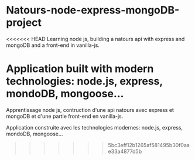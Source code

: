 # Natours-node-express-mongoDB-project

<<<<<<< HEAD
Learning node js, building a natours api with express and mongoDB and a front-end in vanilla-js.

Application built with modern technologies: node.js, express, mondoDB, mongoose...
=======
Apprentissage node js, contruction d'une api natours avec express et mongoDB et d'une partie front-end en vanilla-js.

Application construite avec les technologies modernes: node.js, express, mondoDB, mongoose...
>>>>>>> 5bc3eff12b1265af581495b30f0aae33a4877d5b
